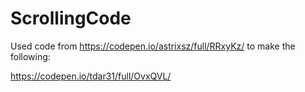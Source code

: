 # ScrollingCode

Used code from https://codepen.io/astrixsz/full/RRxyKz/ to make the following:

https://codepen.io/tdar31/full/OvxQVL/
